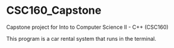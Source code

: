 # CSC160_Capstone
Capstone project for Into to Computer Science II - C++ (CSC160)

This program is a car rental system that runs in the terminal.
